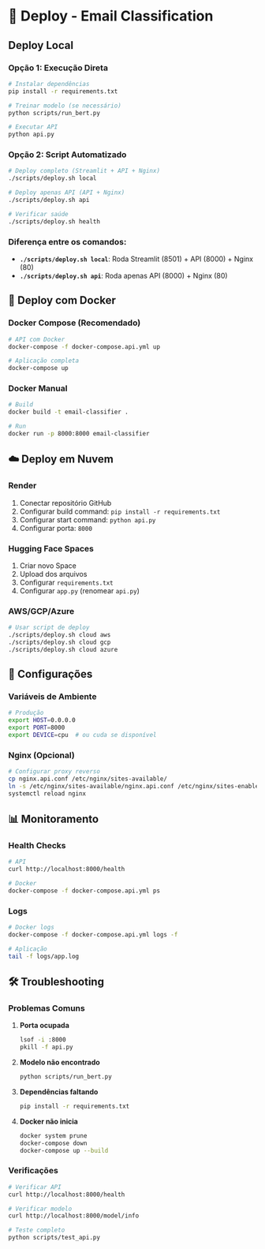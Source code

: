 # 🚀 Deploy - Email Classification

## Deploy Local

### Opção 1: Execução Direta

```bash
# Instalar dependências
pip install -r requirements.txt

# Treinar modelo (se necessário)
python scripts/run_bert.py

# Executar API
python api.py
```

### Opção 2: Script Automatizado

```bash
# Deploy completo (Streamlit + API + Nginx)
./scripts/deploy.sh local

# Deploy apenas API (API + Nginx)
./scripts/deploy.sh api

# Verificar saúde
./scripts/deploy.sh health
```

### Diferença entre os comandos:

- **`./scripts/deploy.sh local`**: Roda Streamlit (8501) + API (8000) + Nginx (80)
- **`./scripts/deploy.sh api`**: Roda apenas API (8000) + Nginx (80)

## 🐳 Deploy com Docker

### Docker Compose (Recomendado)

```bash
# API com Docker
docker-compose -f docker-compose.api.yml up

# Aplicação completa
docker-compose up
```

### Docker Manual

```bash
# Build
docker build -t email-classifier .

# Run
docker run -p 8000:8000 email-classifier
```

## ☁️ Deploy em Nuvem

### Render

1. Conectar repositório GitHub
2. Configurar build command: `pip install -r requirements.txt`
3. Configurar start command: `python api.py`
4. Configurar porta: `8000`

### Hugging Face Spaces

1. Criar novo Space
2. Upload dos arquivos
3. Configurar `requirements.txt`
4. Configurar `app.py` (renomear `api.py`)

### AWS/GCP/Azure

```bash
# Usar script de deploy
./scripts/deploy.sh cloud aws
./scripts/deploy.sh cloud gcp
./scripts/deploy.sh cloud azure
```

## 🔧 Configurações

### Variáveis de Ambiente

```bash
# Produção
export HOST=0.0.0.0
export PORT=8000
export DEVICE=cpu  # ou cuda se disponível
```

### Nginx (Opcional)

```bash
# Configurar proxy reverso
cp nginx.api.conf /etc/nginx/sites-available/
ln -s /etc/nginx/sites-available/nginx.api.conf /etc/nginx/sites-enabled/
systemctl reload nginx
```

## 📊 Monitoramento

### Health Checks

```bash
# API
curl http://localhost:8000/health

# Docker
docker-compose -f docker-compose.api.yml ps
```

### Logs

```bash
# Docker logs
docker-compose -f docker-compose.api.yml logs -f

# Aplicação
tail -f logs/app.log
```

## 🛠️ Troubleshooting

### Problemas Comuns

1. **Porta ocupada**

   ```bash
   lsof -i :8000
   pkill -f api.py
   ```

2. **Modelo não encontrado**

   ```bash
   python scripts/run_bert.py
   ```

3. **Dependências faltando**

   ```bash
   pip install -r requirements.txt
   ```

4. **Docker não inicia**
   ```bash
   docker system prune
   docker-compose down
   docker-compose up --build
   ```

### Verificações

```bash
# Verificar API
curl http://localhost:8000/health

# Verificar modelo
curl http://localhost:8000/model/info

# Teste completo
python scripts/test_api.py
```
